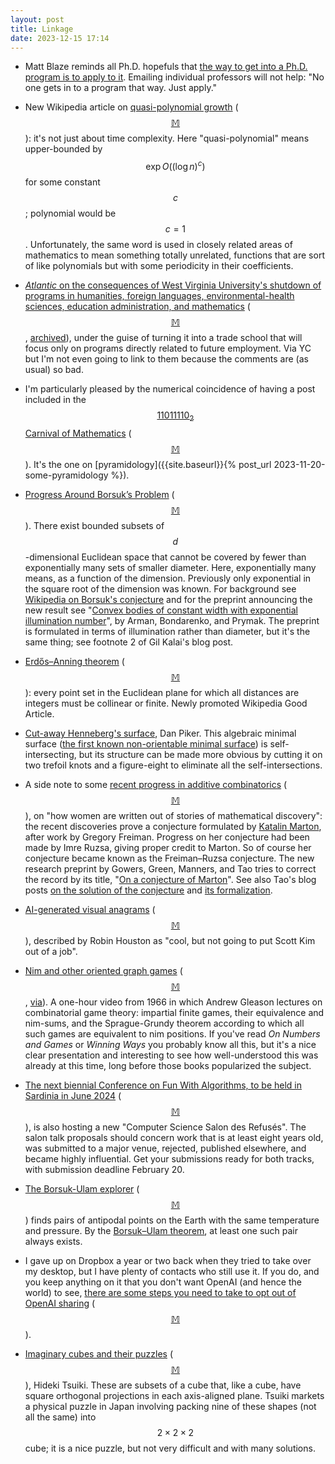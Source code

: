 ```yaml
---
layout: post
title: Linkage
date: 2023-12-15 17:14
---
```

* Matt Blaze reminds all Ph.D. hopefuls that [the way to get into a Ph.D. program is to apply to it](https://mathstodon.xyz/@mattblaze@federate.social/111484069824849278). Emailing individual professors will not help: "No one gets in to a program that way. Just apply."

* New Wikipedia article on [quasi-polynomial growth](https://en.wikipedia.org/wiki/Quasi-polynomial_growth) <span style="white-space:nowrap">([$$\mathbb{M}$$](https://mathstodon.xyz/@11011110/111514129195310679)):</span> it's not just about time complexity. Here "quasi-polynomial" means upper-bounded by $$\exp O\bigl((\log n)^c\bigr)$$ for some <span style="white-space:nowrap">constant $$c$$;</span> polynomial would be <span style="white-space:nowrap">$$c=1$$.</span> Unfortunately, the same word is used in closely related areas of mathematics to mean something totally unrelated, functions that are sort of like polynomials but with some periodicity in their coefficients.

* [_Atlantic_ on the consequences of West Virginia University's shutdown of programs in humanities, foreign languages, environmental-health sciences, education administration, and mathematics](https://www.theatlantic.com/ideas/archive/2023/12/class-war-west-virignia-university/676152/) <span style="white-space:nowrap">([$$\mathbb{M}$$](https://mathstodon.xyz/@11011110/111518463080252399),</span> [archived](https://archive.ph/B2CnP)), under the guise of turning it into a trade school that will focus only on programs directly related to future employment. Via YC but I'm not even going to link to them because the comments are (as usual) so bad.

* I'm particularly pleased by the numerical coincidence of having a post included in the [$$11011110_2$$ Carnival of Mathematics](https://www.johndcook.com/blog/2023/12/02/) <span style="white-space:nowrap">([$$\mathbb{M}$$](https://mathstodon.xyz/@11011110/111523649480436698)).</span> It's the one on [pyramidology]({{site.baseurl}}{% post_url 2023-11-20-some-pyramidology %}).

* [Progress Around Borsuk’s Problem](https://gilkalai.wordpress.com/2023/12/04/progress-around-borsuks-problem/) <span style="white-space:nowrap">([$$\mathbb{M}$$](https://mathstodon.xyz/@11011110/111531005624826880)).</span> There exist bounded subsets of <span style="white-space:nowrap">$$d$$-dimensional</span> Euclidean space that cannot be covered by fewer than exponentially many sets of smaller diameter. Here, exponentially many means, as a function of the dimension. Previously only exponential in the square root of the dimension was known. For background see [Wikipedia on Borsuk's conjecture](https://en.wikipedia.org/wiki/Borsuk%27s_conjecture) and for the preprint announcing the new result see "[Convex bodies of constant width with exponential illumination number](https://arxiv.org/abs/2304.10418)", by Arman, Bondarenko, and Prymak. The preprint is formulated in terms of illumination rather than diameter, but it's the same thing; see footnote 2 of Gil Kalai's blog post.

* [Erdős–Anning theorem](https://en.wikipedia.org/wiki/Erd%C5%91s%E2%80%93Anning_theorem) <span style="white-space:nowrap">([$$\mathbb{M}$$](https://mathstodon.xyz/@11011110/111532463682842161)):</span> every point set in the Euclidean plane for which all distances are integers must be collinear or finite. Newly promoted Wikipedia Good Article.

* [Cut-away Henneberg's surface](https://mathstodon.xyz/@Danpiker/111494669910285430), Dan Piker. This algebraic minimal surface ([the first known non-orientable minimal surface](https://en.wikipedia.org/wiki/Henneberg_surface)) is self-intersecting, but its structure can be made more obvious by cutting it on two trefoil knots and a figure-eight to eliminate all the self-intersections.

* A side note to some [recent progress in additive combinatorics](https://www.quantamagazine.org/a-team-of-math-proves-a-critical-link-between-addition-and-sets-20231206/) <span style="white-space:nowrap">([$$\mathbb{M}$$](https://mathstodon.xyz/@monsoon0/111548116180156551)),</span> on "how women are written out of stories of mathematical discovery": the recent discoveries prove a conjecture formulated by [Katalin Marton](https://en.wikipedia.org/wiki/Katalin_Marton), after work by Gregory Freiman. Progress on her conjecture had been made by Imre Ruzsa, giving proper credit to Marton. So of course her conjecture became known as the Freiman–Ruzsa conjecture. The new research preprint by Gowers, Green, Manners, and Tao tries to correct the record by its title, "[On a conjecture of Marton](https://arxiv.org/abs/2311.05762)". See also Tao's blog posts [on the solution of the conjecture](https://terrytao.wordpress.com/2023/11/13/on-a-conjecture-of-marton/) and [its formalization](https://terrytao.wordpress.com/2023/11/18/formalizing-the-proof-of-pfr-in-lean4-using-blueprint-a-short-tour/).

* [AI-generated visual anagrams](https://dangeng.github.io/visual_anagrams/) <span style="white-space:nowrap">([$$\mathbb{M}$$](https://mathstodon.xyz/@robinhouston/111501821151832673)),</span> described by Robin Houston as "cool, but not going to put Scott Kim out of a job".

* [Nim and other oriented graph games](https://archive.org/details/nimandotherorientedgraphgames) <span style="white-space:nowrap">([$$\mathbb{M}$$](https://mathstodon.xyz/@11011110/111557806585060340),</span> [via](https://en.wikipedia.org/wiki/Andrew_M._Gleason)). A one-hour video from 1966 in which Andrew Gleason lectures on combinatorial game theory: impartial finite games, their equivalence and nim-sums, and the Sprague-Grundy theorem according to which all such games are equivalent to nim positions. If you've read _On Numbers and Games_ or _Winning Ways_ you probably know all this, but it's a nice clear presentation and interesting to see how well-understood this was already at this time, long before those books popularized the subject.

* [The next biennial Conference on Fun With Algorithms, to be held in Sardinia in June 2024](https://sites.google.com/unipi.it/fun2024) <span style="white-space:nowrap">([$$\mathbb{M}$$](https://mathstodon.xyz/@11011110/111564656665398215)),</span> is also hosting a new "Computer Science Salon des Refusés". The salon talk proposals should concern work that is at least eight years old, was submitted to a major venue, rejected, published elsewhere, and became highly influential. Get your submissions ready for both tracks, with submission deadline February 20.

* [The Borsuk-Ulam explorer](http://julius-ross.com/Borsuk-Ulam/) <span style="white-space:nowrap">([$$\mathbb{M}$$](https://mathstodon.xyz/@Ianagol/111570766369535497))</span> finds pairs of antipodal points on the Earth with the same temperature and pressure. By the [Borsuk–Ulam theorem](https://en.wikipedia.org/wiki/Borsuk%E2%80%93Ulam_theorem), at least one such pair always exists.

* I gave up on Dropbox a year or two back when they tried to take over my desktop, but I have plenty of contacts who still use it. If you do, and you keep anything on it that you don't want OpenAI (and hence the world) to see, [there are some steps you need to take to opt out of OpenAI sharing](https://boingboing.net/2023/12/14/dropbox-is-sharing-users-files-with-openai-heres-how-to-opt-out.html) <span style="white-space:nowrap">([$$\mathbb{M}$$](https://mathstodon.xyz/@11011110/111580955329801159)).</span> 

* [Imaginary cubes and their puzzles](https://doi.org/10.3390/a5020273) <span style="white-space:nowrap">([$$\mathbb{M}$$](https://mathstodon.xyz/@carlos_lunamota/111580694730045635)),</span> Hideki Tsuiki. These are subsets of a cube that, like a cube, have square orthogonal projections in each axis-aligned plane. Tsuiki markets a physical puzzle in Japan involving packing nine of these shapes (not all the same) into $$2\times 2\times 2$$ cube; it is a nice puzzle, but not very difficult and with many solutions.